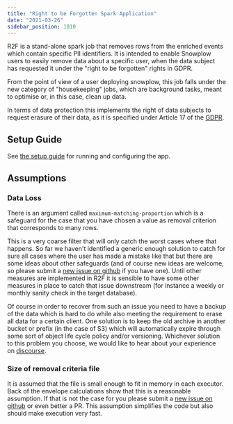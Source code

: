 ```yaml
---
title: "Right to be Forgotten Spark Application"
date: "2021-03-26"
sidebar_position: 1010
---
```


R2F is a stand-alone spark job that removes rows from the enriched events which contain specific PII identifiers. It is intended to enable Snowplow users to easily remove data about a specific user, when the data subject has requested it under the "right to be forgotten" rights in GDPR.

From the point of view of a user deploying snowplow, this job falls under the new category of "housekeeping" jobs, which are background tasks, meant to optimise or, in this case, clean up data.

In terms of data protection this implements the right of data subjects to request erasure of their data, as it is specified under Article 17 of the [GDPR](https://www.eugdpr.org/).

## Setup Guide

See [the setup guide](/docs/pipeline-components-and-applications/right-to-be-forgotten-spark-application/right-to-be-forgotten-spark-application-setup-guide/index.md) for running and configuring the app.

## Assumptions

### Data Loss

There is an argument called `maximum-matching-proportion` which is a safeguard for the case that you have chosen a value as removal criterion that corresponds to many rows.

This is a very coarse filter that will only catch the worst cases where that happens. So far we haven't identified a generic enough solution to catch for sure all cases where the user has made a mistake like that but there are some ideas about other safeguards (and of course new ideas are welcome, so please submit a [new issue on github](https://github.com/snowplow-incubator/right-to-be-forgotten-spark-job/issues) if you have one). Until other measures are implemented in R2F it is sensible to have some other measures in place to catch that issue downstream (for instance a weekly or monthly sanity check in the target database).

Of course in order to recover from such an issue you need to have a backup of the data which is hard to do while also meeting the requirement to erase all data for a certain client. One solution is to keep the old archive in another bucket or prefix (in the case of S3) which will automatically expire through some sort of object life cycle policy and/or versioning. Whichever solution to this problem you choose, we would like to hear about your experience on [discourse](https://discourse.snowplow.io/).

### Size of removal criteria file

It is assumed that the file is small enough to fit in memory in each executor. Back of the envelope calculations show that this is a reasonable assumption. If that is not the case for you please submit a [new issue on github](https://github.com/snowplow-incubator/right-to-be-forgotten-spark-job/issues) or even better a PR. This assumption simplifies the code but also should make execution very fast.
